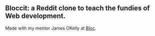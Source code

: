 ## Bloccit: a Reddit clone to teach the fundies of Web development.

Made with my mentor James OKelly at [Bloc](http://bloc.io).